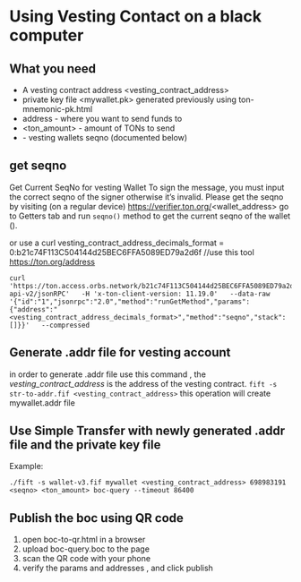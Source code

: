 # Using Vesting Contact on a black computer 


## What you need 
- A vesting contract address <vesting_contract_address>
- private key file <mywallet.pk> generated previously using ton-mnemonic-pk.html
- <destination> address - where you want to send funds to 
- <ton_amount> - amount of TONs to send
- <seqno> - vesting wallets seqno (documented below)  


## get seqno <seqno>
Get Current SeqNo for vesting Wallet
To sign the message, you must input the correct seqno of the signer otherwise it’s invalid.
Please get the seqno by visiting (on a regular device) https://verifier.ton.org/<wallet_address>
go to Getters tab and run `seqno()` method to get the current seqno of the wallet (<seqno>).

or use a curl 
vesting_contract_address_decimals_format = 0:b21c74F113C504144d25BEC6FFA5089ED79a2d6f //use this tool https://ton.org/address
```
curl 'https://ton.access.orbs.network/b21c74F113C504144d25BEC6FFA5089ED79a2d6f/1/mainnet/toncenter-api-v2/jsonRPC'   -H 'x-ton-client-version: 11.19.0'   --data-raw '{"id":"1","jsonrpc":"2.0","method":"runGetMethod","params":{"address":"<vesting_contract_address_decimals_format>","method":"seqno","stack":[]}}'   --compressed
```


## Generate .addr file for vesting account
in order to generate .addr file use this command , the *vesting_contract_address* is the address of the vesting contract.
`fift -s str-to-addr.fif <vesting_contract_address>`
this operation will create mywallet.addr file 

## Use Simple Transfer with newly generated .addr file and the private key file

Example: 
  ```
  ./fift -s wallet-v3.fif mywallet <vesting_contract_address> 698983191 <seqno> <ton_amount> boc-query --timeout 86400
  ```

## Publish the boc using QR code 
1. open boc-to-qr.html in a browser
2. upload boc-query.boc to the page
3. scan the QR code with your phone
4. verify the params and addresses , and click publish
